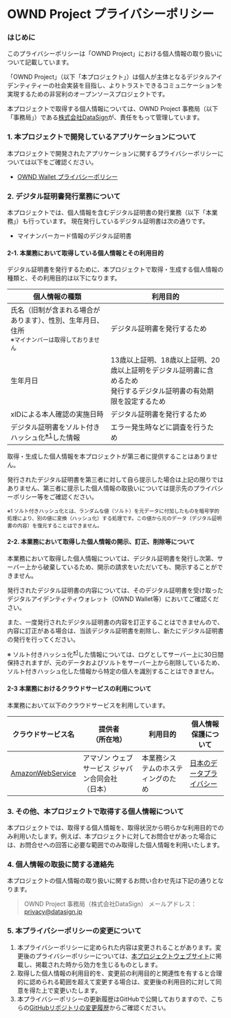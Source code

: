 OWND Project プライバシーポリシー
========

### はじめに

このプライバシーポリシーは「OWND Project」における個人情報の取り扱いについて記載しています。

「OWND Project」（以下「本プロジェクト」）は個人が主体となるデジタルアイデンティティーの社会実装を目指し、よりトラストできるコミュニケーションを実現するための非営利のオープンソースプロジェクトです。

本プロジェクトで取得する個人情報については、OWND Project 事務局（以下「事務局」）である[株式会社DataSign](https://datasign.jp)が、責任をもって管理しています。

### 1. 本プロジェクトで開発しているアプリケーションについて

本プロジェクトで開発されたアプリケーションに関するプライバシーポリシーについては以下をご確認ください。

- [OWND Wallet プライバシーポリシー](https://www.ownd-project.com/wallet/privacy/index.html)

### 2. デジタル証明書発行業務について

本プロジェクトでは、個人情報を含むデジタル証明書の発行業務（以下「本業務」）も行っています。
現在発行しているデジタル証明書は次の通りです。

- マイナンバーカード情報のデジタル証明書

#### 2-1. 本業務において取得している個人情報とその利用目的

デジタル証明書を発行するために、本プロジェクトで取得・生成する個人情報の種類と、その利用目的は以下になります。

| 個人情報の種類 | 利用目的 |
----|----
| 氏名（旧制が含まれる場合があります）、性別、生年月日、住所<br><small>※マイナンバーは取得しておりません<small> | デジタル証明書を発行するため |
| 生年月日 | 13歳以上証明、18歳以上証明、20歳以上証明をデジタル証明書に含めるため<br>発行するデジタル証明書の有効期限を設定するため |
| xIDによる本人確認の実施日時 | デジタル証明書を発行するため |
| デジタル証明書をソルト付きハッシュ化<sup>[※1](#note1)</sup>した情報 | エラー発生時などに調査を行うため |

取得・生成した個人情報を本プロジェクトが第三者に提供することはありません。

発行されたデジタル証明書を第三者に対して自ら提示した場合は上記の限りではありません、第三者に提示した個人情報の取扱いについては提示先のプライバシーポリシー等をご確認ください。

<small id="note1">※1 ソルト付きハッシュ化とは、ランダムな値（ソルト）を元データに付加したものを暗号学的処理により、別の値に変換（ハッシュ化）する処理です。この値から元のデータ（デジタル証明書の内容）を復元することはできません。</small>

#### 2-2. 本業務において取得した個人情報の開示、訂正、削除等について

本業務において取得した個人情報については、デジタル証明書を発行し次第、サーバー上から破棄しているため、開示の請求をいただいても、開示することができません。

発行されたデジタル証明書の内容については、そのデジタル証明書を受け取ったデジタルアイデンティティウォレット（OWND Wallet等）においてご確認ください。

また、一度発行されたデジタル証明書の内容を訂正することはできませんので、内容に訂正がある場合は、当該デジタル証明書を削除し、新たにデジタル証明書の発行を行ってください。

※ ソルト付きハッシュ化<sup>[※1](#note1)</sup>した情報については、ログとしてサーバー上に30日間保持されますが、元のデータおよびソルトをサーバー上から削除しているため、ソルト付きハッシュ化した情報から特定の個人を識別することはできません。

#### 2-3 本業務におけるクラウドサービスの利用について

本業務において以下のクラウドサービスを利用しています。

| クラウドサービス名 | 提供者<br>（所在地） | 利用目的 | 個人情報保護について |
| ---- | ---- | ---- | ---- |
| [AmazonWebService](https://aws.amazon.com/) | アマゾン ウェブ サービス ジャパン合同会社<br>（日本） | 本業務システムのホスティングのため | [日本のデータプライバシー](https://aws.amazon.com/jp/compliance/japan-data-privacy/) |

### 3. その他、本プロジェクトで取得する個人情報について

本プロジェクトでは、取得する個人情報を、取得状況から明らかな利用目的でのみ利用いたします。例えば、本プロジェクトに対してお問合せがあった場合には、お問合せへの回答に必要な範囲でのみ取得した個人情報を利用いたします。

### 4. 個人情報の取扱に関する連絡先

本プロジェクトの個人情報の取り扱いに関するお問い合わせ先は下記の通りとなります。

> OWND Project 事務局（株式会社DataSign）
> メールアドレス：privacy@datasign.jp

### 5. 本プライバシーポリシーの変更について

1. 本プライバシーポリシーに定められた内容は変更されることがあります。変更後のプライバシーポリシーについては、[本プロジェクトウェブサイト](https://ownd-project.com/)に掲載し、掲載された時から効力を生じるものとします。
2. 取得した個人情報の利用目的を、変更前の利用目的と関連性を有すると合理的に認められる範囲を超えて変更する場合は、変更後の利用目的に対して同意を得た上で変更いたします。
3. 本プライバシーポリシーの更新履歴はGitHubで公開しておりますので、こちらの[GitHubリポジトリの変更履歴](https://github.com/OWND-Project/terms/commits/main/project/privacy-policy.md)からご確認ください。